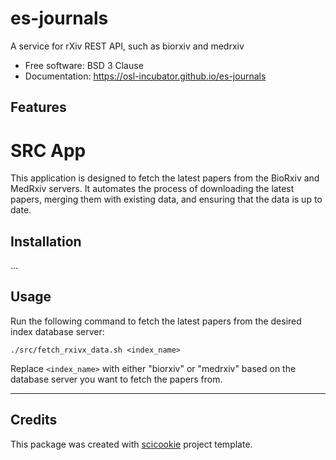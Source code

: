 # es-journals

A service for rXiv REST API, such as biorxiv and medrxiv

* Free software: BSD 3 Clause
* Documentation: https://osl-incubator.github.io/es-journals

## Features

# SRC App

This application is designed to fetch the latest papers from the BioRxiv and MedRxiv servers. It automates the process of downloading the latest papers, merging them with existing data, and ensuring that the data is up to date.

## Installation

...

## Usage

Run the following command to fetch the latest papers from the desired index database server:
   ```
   ./src/fetch_rxivx_data.sh <index_name>
   ```
   Replace `<index_name>` with either "biorxiv" or "medrxiv" based on the database server you want to fetch the papers from.

---

## Credits

This package was created with
[scicookie](https://github.com/osl-incubator/scicookie) project template.
